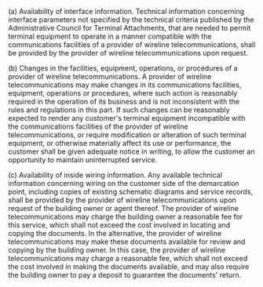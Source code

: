 (a) Availability of interface information. Technical information concerning interface parameters not specified by the technical criteria published by the Administrative Council for Terminal Attachments, that are needed to permit terminal equipment to operate in a manner compatible with the communications facilities of a provider of wireline telecommunications, shall be provided by the provider of wireline telecommunications upon request.

(b) Changes in the facilities, equipment, operations, or procedures of a provider of wireline telecommunications. A provider of wireline telecommunications may make changes in its communications facilities, equipment, operations or procedures, where such action is reasonably required in the operation of its business and is not inconsistent with the rules and regulations in this part. If such changes can be reasonably expected to render any customer's terminal equipment incompatible with the communications facilities of the provider of wireline telecommunications, or require modification or alteration of such terminal equipment, or otherwise materially affect its use or performance, the customer shall be given adequate notice in writing, to allow the customer an opportunity to maintain uninterrupted service.

(c) Availability of inside wiring information. Any available technical information concerning wiring on the customer side of the demarcation point, including copies of existing schematic diagrams and service records, shall be provided by the provider of wireline telecommunications upon request of the building owner or agent thereof. The provider of wireline telecommunications may charge the building owner a reasonable fee for this service, which shall not exceed the cost involved in locating and copying the documents. In the alternative, the provider of wireline telecommunications may make these documents available for review and copying by the building owner. In this case, the provider of wireline telecommunications may charge a reasonable fee, which shall not exceed the cost involved in making the documents available, and may also require the building owner to pay a deposit to guarantee the documents' return.

